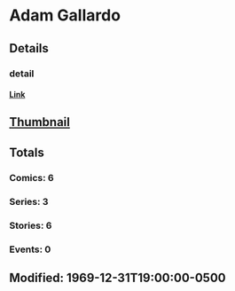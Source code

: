 # Adam  Gallardo 
## Details
### detail
#### [Link](http://marvel.com/comics/creators/12540/adam_gallardo?utm_campaign=apiRef&utm_source=225578a89fc76f3d20fbffda5d17a88d)
## [Thumbnail](http://i.annihil.us/u/prod/marvel/i/mg/b/40/image_not_available.jpg)
## Totals
### Comics: 6
### Series: 3
### Stories: 6
### Events: 0
## Modified: 1969-12-31T19:00:00-0500